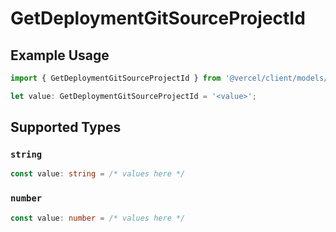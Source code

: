# GetDeploymentGitSourceProjectId

## Example Usage

```typescript
import { GetDeploymentGitSourceProjectId } from '@vercel/client/models/operations';

let value: GetDeploymentGitSourceProjectId = '<value>';
```

## Supported Types

### `string`

```typescript
const value: string = /* values here */
```

### `number`

```typescript
const value: number = /* values here */
```
